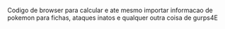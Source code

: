 Codigo de browser para calcular e ate mesmo importar informacao de pokemon para fichas, ataques inatos e qualquer outra coisa de gurps4E
